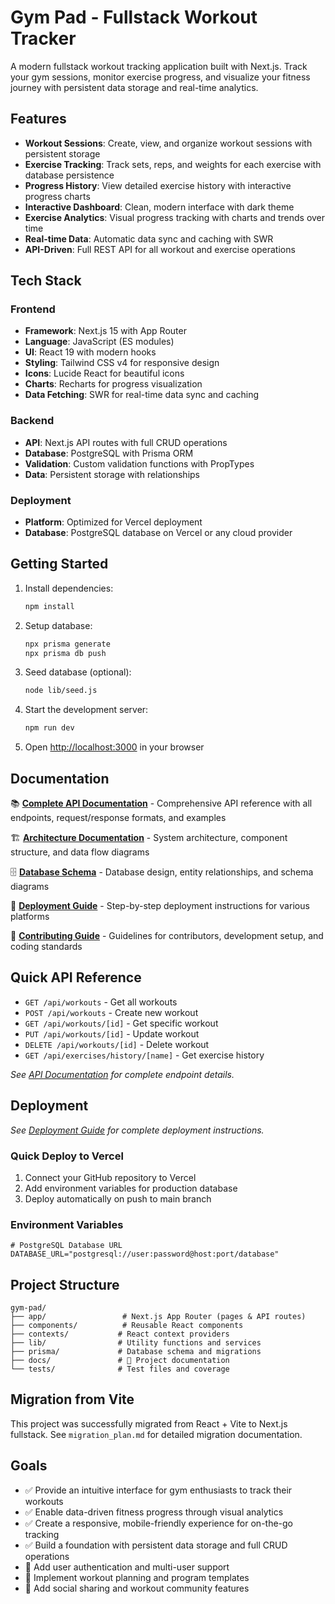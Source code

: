 # Gym Pad - Fullstack Workout Tracker

A modern fullstack workout tracking application built with Next.js. Track your gym sessions, monitor exercise progress, and visualize your fitness journey with persistent data storage and real-time analytics.

## Features

- **Workout Sessions**: Create, view, and organize workout sessions with persistent storage
- **Exercise Tracking**: Track sets, reps, and weights for each exercise with database persistence
- **Progress History**: View detailed exercise history with interactive progress charts
- **Interactive Dashboard**: Clean, modern interface with dark theme
- **Exercise Analytics**: Visual progress tracking with charts and trends over time
- **Real-time Data**: Automatic data sync and caching with SWR
- **API-Driven**: Full REST API for all workout and exercise operations

## Tech Stack

### Frontend

- **Framework**: Next.js 15 with App Router
- **Language**: JavaScript (ES modules)
- **UI**: React 19 with modern hooks
- **Styling**: Tailwind CSS v4 for responsive design
- **Icons**: Lucide React for beautiful icons
- **Charts**: Recharts for progress visualization
- **Data Fetching**: SWR for real-time data sync and caching

### Backend

- **API**: Next.js API routes with full CRUD operations
- **Database**: PostgreSQL with Prisma ORM
- **Validation**: Custom validation functions with PropTypes
- **Data**: Persistent storage with relationships

### Deployment

- **Platform**: Optimized for Vercel deployment
- **Database**: PostgreSQL database on Vercel or any cloud provider

## Getting Started

1. Install dependencies:

   ```bash
   npm install
   ```

2. Setup database:

   ```bash
   npx prisma generate
   npx prisma db push
   ```

3. Seed database (optional):

   ```bash
   node lib/seed.js
   ```

4. Start the development server:

   ```bash
   npm run dev
   ```

5. Open [http://localhost:3000](http://localhost:3000) in your browser

## Documentation

📚 **[Complete API Documentation](docs/API.md)** - Comprehensive API reference with all endpoints, request/response formats, and examples

🏗️ **[Architecture Documentation](docs/ARCHITECTURE.md)** - System architecture, component structure, and data flow diagrams

🗄️ **[Database Schema](docs/DATABASE.md)** - Database design, entity relationships, and schema diagrams

🚀 **[Deployment Guide](docs/DEPLOYMENT.md)** - Step-by-step deployment instructions for various platforms

🤝 **[Contributing Guide](docs/CONTRIBUTING.md)** - Guidelines for contributors, development setup, and coding standards

## Quick API Reference

- `GET /api/workouts` - Get all workouts
- `POST /api/workouts` - Create new workout
- `GET /api/workouts/[id]` - Get specific workout
- `PUT /api/workouts/[id]` - Update workout
- `DELETE /api/workouts/[id]` - Delete workout
- `GET /api/exercises/history/[name]` - Get exercise history

*See [API Documentation](docs/API.md) for complete endpoint details.*

## Deployment

*See [Deployment Guide](docs/DEPLOYMENT.md) for complete deployment instructions.*

### Quick Deploy to Vercel

1. Connect your GitHub repository to Vercel
2. Add environment variables for production database
3. Deploy automatically on push to main branch

### Environment Variables

```env
# PostgreSQL Database URL
DATABASE_URL="postgresql://user:password@host:port/database"
```

## Project Structure

```text
gym-pad/
├── app/                 # Next.js App Router (pages & API routes)
├── components/          # Reusable React components
├── contexts/           # React context providers
├── lib/                # Utility functions and services
├── prisma/             # Database schema and migrations
├── docs/               # 📖 Project documentation
└── tests/              # Test files and coverage
```

## Migration from Vite

This project was successfully migrated from React + Vite to Next.js fullstack. See `migration_plan.md` for detailed migration documentation.

## Goals

- ✅ Provide an intuitive interface for gym enthusiasts to track their workouts
- ✅ Enable data-driven fitness progress through visual analytics  
- ✅ Create a responsive, mobile-friendly experience for on-the-go tracking
- ✅ Build a foundation with persistent data storage and full CRUD operations
- 🔄 Add user authentication and multi-user support
- 🔄 Implement workout planning and program templates
- 🔄 Add social sharing and workout community features
